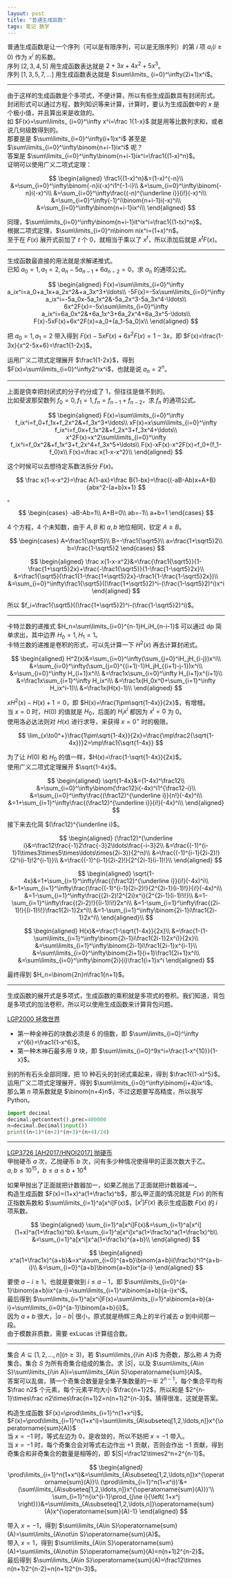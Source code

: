 ```yaml
---
layout: post
title: "普通生成函数"
tags: 笔记 数学
---
```


普通生成函数是让一个序列（可以是有限序列，可以是无限序列）的第 $i$ 项 $a_i(i\ge0)$ 作为 $x^i$ 的系数。  
序列 $[2,3,4,5]$ 用生成函数表达就是 $2+3x+4x^2+5x^3$。  
序列 $[1,3,5,7,\ldots]$ 用生成函数表达就是 $\sum\limits_
{i=0}^\infty(2i+1)x^i$。

---

由于这样的生成函数是个多项式，不便计算，所以有些生成函数具有封闭形式。  
封闭形式可以通过方程，数列知识等来计算，计算时，要认为生成函数中的 $x$ 是个极小值，并且算出来是收敛的。  
如 $F(x)=\sum\limits_
{i=0}^\infty x^i=\frac 1{1-x}$ 就是用等比数列求和，或者说几何级数得到的。  
那要是是 $\sum\limits_{i=0}^\infty(i+1)x^i$ 甚至是 $\sum\limits_{i=0}^\infty\binom{n+i-1}ix^i$ 呢？  
答案是 $\sum\limits_{i=0}^\infty\binom{n+i-1}ix^i=\frac1{(1-x)^n}$。  
证明可以使用广义二项式定理：

$$
\begin{aligned}
\frac1{(1-x)^n}&=(1-x)^{-n}\\
&=\sum_{i=0}^\infty\binom{-n}i(-x)^i1^{-1-i}\\
&=\sum_{i=0}^\infty\binom{-n}i(-x)^i\\
&=\sum_{i=0}^\infty\frac{(-n)^{\underline i}}{i!}(-x)^i\\
&=\sum_{i=0}^\infty(-1)^i\binom{n+i-1}i(-x)^i\\
&=\sum_{i=0}^\infty\binom{n+i-1}ix^i\\
\end{aligned}
$$

同理，$\sum\limits_{i=0}^\infty\binom{n+i-1}it^ix^i=\frac1{(1-tx)^n}$。  
根据二项式定理，$\sum\limits_{i=0}^n\binom nix^i=(1+x)^n$。  
至于在 $F(x)$ 展开式前加了 $t$ 个 $0$，就相当于乘以了 $x^t$，所以添加后就是 $x^tF(x)$。

---

生成函数最直接的用法就是求解递推式。  
已知 $a_0=1,a_1=2,a_n-5a_{n-1}+6a_{n-2}=0$，求 $a_n$ 的通项公式。  

$$
\begin{aligned}
F(x)=\sum\limits_{i=0}^\infty a_ix^i=a_0+a_1x+a_2x^2&+a_3x^3+\ldots\\
-5F(x)=-5x\sum\limits_{i=0}^\infty a_ix^i=-5a_0x-5a_1x^2&-5a_2x^3-5a_3x^4-\ldots\\
6x^2F(x)=-5x\sum\limits_{i=0}^\infty a_ix^i=6a_0x^2&+6a_1x^3+6a_2x^4+6a_3x^5-\ldots\\
F(x)-5xF(x)+6x^2F(x)=a_0+(a_1-5a_0)x\\
\end{aligned}
$$

把 $a_0=1,a_1=2$ 带入得到 $F(x)-5xF(x)+6x^2F(x)=1-3x$，即 $F(x)=\frac{1-3x}{x^2-5x+6}=\frac1{1-2x}$。  

运用广义二项式定理展开 $\frac1{1-2x}$，得到 $F(x)=\sum\limits_{i=0}^\infty2^ix^i$，也就是说 $a_n=2^n$。

---

上面是侥幸把封闭式的分子约分成了 $1$，但往往是做不到的。  
比如斐波那契数列 $f_0=0,f_1=1,f_n=f_{n-1}+f_{n-2}$，求 $f_n$ 的通项公式。  

$$
\begin{aligned}
F(x)=\sum\limits_{i=0}^\infty f_ix^i=f_0+f_1x+f_2x^2&+f_3x^3+\ldots\\
xF(x)=x\sum\limits_{i=0}^\infty f_ix^i=f_0x+f_1x^2&+f_2x^3+f_3x^4+\ldots\\
x^2F(x)=x^2\sum\limits_{i=0}^\infty f_ix^i=f_0x^2&+f_1x^3+f_2x^4+f_3x^5+\ldots\\
F(x)-xF(x)-x^2F(x)=f_0+(f_1-f_0)x\\ 
F(x)=\frac x{1-x-x^2}\\
\end{aligned}
$$

这个时候可以去想待定系数法拆分 $F(x)$。

$$
\frac x{1-x-x^2}=\frac A{1-ax}+\frac B{1-bx}=\frac{(-aB-Ab)x+A+B}{abx^2-(a+b)x+1}
$$。

$$
\begin{cases}
-aB-Ab=1\\
A+B=0\\
ab=-1\\
a+b=1
\end{cases}
$$

$4$ 个方程，$4$ 个未知数，由于 $A,B$ 和 $a,b$ 地位相同，钦定 $A\ge B$。

$$
\begin{cases}
A=\frac1{\sqrt5}\\
B=-\frac1{\sqrt5}\\
a=\frac{1+\sqrt5}2\\
b=\frac{1-\sqrt5}2
\end{cases}
$$

$$
\begin{aligned}
\frac x{1-x-x^2}&=\frac{\frac1{\sqrt5}}{1-\frac{1+\sqrt5}2x}+\frac{-\frac1{\sqrt5}}{1-\frac{1-\sqrt5}2x}\\
&=\frac1{\sqrt5}(\frac1{1-\frac{1+\sqrt5}2x}-\frac1{1-\frac{1-\sqrt5}2x})\\
&=\sum_{i=0}^\infty\frac1{\sqrt5}((\frac{1+\sqrt5}2)^i-(\frac{1-\sqrt5}2)^i)x^i
\end{aligned}
$$

所以 $f_i=\frac1{\sqrt5}((\frac{1+\sqrt5}2)^i-(\frac{1-\sqrt5}2)^i)$。

---

卡特兰数的递推式 $H_n=\sum\limits_{i=0}^{n-1}H_iH_{n-i-1}$ 可以通过 dp 简单求出，其中边界 $H_0=1,H_1=1$。  
卡特兰数的递推是卷积的形式，可以先计算一下 $H^2(x)$ 再去计算封闭式。

$$
\begin{aligned}
H^2(x)&=\sum_{i=0}^\infty(\sum_{j=0}^iH_jH_{i-j})x^i\\
&=\sum_{i=0}^\infty(\sum_{j=0}^{(i+1)-1}H_jH_{(i+1)-j-1})x^i\\
&=\sum_{i=0}^\infty H_{i+1}x^i\\
&=\frac1x\sum_{i=0}^\infty H_{i+1}x^{i+1}\\
&=\frac1x\sum_{i=1}^\infty H_ix^i\\
&=\frac1x(H_0x^0+\sum_{i=1}^\infty H_ix^i-1)\\
&=\frac1x(H(x)-1)\\
\end{aligned}
$$

$xH^2(x)-H(x)+1=0$，即 $H(x)=\frac{1\pm\sqrt{1-4x}}{2x}$，有增根。  
当 $x=0$ 时，$H(0)$ 的值就是 $H_0$，后面的 $H_ix^i$ 都因为 $x^i=0$ 为 $0$。  
使用洛必达法则对 $H(x)$ 进行求导，来获得 $x=0^+$ 时的极限。

$$
\lim_{x\to0^+}\frac{1\pm\sqrt{1-4x}}{2x}=\frac{\mp\frac2{\sqrt{1-4x}}}2=\mp\frac1{\sqrt{1-4x}}
$$

为了让 $H(0)$ 和 $H_0$ 的值一样，$H(x)=\frac{1-\sqrt{1-4x}}{2x}$。  
使用广义二项式定理展开 $\sqrt{1-4x}$。

$$
\begin{aligned}
\sqrt{1-4x}&=(1-4x)^\frac12\\
&=\sum_{i=0}^\infty\binom{\frac12}i(-4x)^i1^{\frac12-i}\\
&=\sum_{i=0}^\infty\frac{(\frac12)^{\underline i}}{n!}(-4x)^i\\
&=1+\sum_{i=1}^\infty\frac{(\frac12)^{\underline i}}{i!}(-4x)^i\\
\end{aligned}
$$

接下来去化简 $(\frac12)^{\underline i}$。

$$
\begin{aligned}
(\frac12)^{\underline i}&=\frac12\frac{-1}2\frac{-3}2\ldots\frac{-i-3}2\\
&=\frac{(-1)^{i-1}1\times3\times5\times\ldots\times(2i-3)}{2^n}\\
&=\frac{(-1)^{i-1}(2i-2)!}{2^i(i-1)!2^{i-1}}\\
&=\frac{(-1)^{i-1}(2i-2)!}{2^{2i-1}(i-1)!}\\
\end{aligned}
$$

$$
\begin{aligned}
\sqrt{1-4x}&=1+\sum_{i=1}^\infty\frac{(\frac12)^{\underline i}}{i!}(-4x)^i\\
&=1+\sum_{i=1}^\infty\frac{\frac{(-1)^{i-1}(2i-2)!}{2^{2i-1}(i-1)!}}{i!}(-4x)^i\\
&=1-\sum_{i=1}^\infty\frac{(2i-2)!2^{2i}x^i}{2^{2i-1}(i-1)!i!}\\
&=1-\sum_{i=1}^\infty\frac{(2i-2)!}{(i-1)!i!}2x^i\\
&=1-\sum_{i=1}^\infty\frac{(2i-1)!}{(i-1)!i!}\frac1{2i-1}2x^i\\
&=1-\sum_{i=1}^\infty\binom{2i-1}i\frac1{2i-1}2x^i\\
\end{aligned}\\
$$

$$
\begin{aligned}
H(x)&=\frac{1-\sqrt{1-4x}}{2x}\\
&=\frac{1-(1-\sum\limits_{i=1}^\infty\binom{2i-1}i\frac1{2i-1}2x^i)}{2x}\\
&=\sum\limits_{i=1}^\infty\binom{2i-1}i\frac1{2i-1}x^{i-1}\\
&=\sum\limits_{i=0}^\infty\binom{2i+1}{i+1}\frac1{2i+1}x^i\\
&=\sum\limits_{i=0}^\infty\binom{2i}{i}\frac1{i+1}x^i
\end{aligned}
$$

最终得到 $H_n=\binom{2n}n\frac1{n+1}$。

---

生成函数的展开式是多项式，生成函数的乘积就是多项式的卷积。我们知道，背包是多项式的加法卷积，所以可以使用生成函数来计算背包问题。

[LGP2000 拯救世界](https://www.luogu.com.cn/problem/P2000)
- 第一种金神石的块数必须是 $6$ 的倍数，即 $\sum\limits_{i=0}^\infty x^{6i}=\frac1{1-x^6}$。
- 第一种木神石最多用 $9$ 块，即 $\sum\limits_{i=0}^9x^i=\frac{1-x^{10}}{1-x}$。

别的所有石头全部同理，把 $10$ 种石头的封闭式乘起来，得到 $\frac1{(1-x)^5}$。  
运用广义二项式定理展开，得到 $\sum\limits_{i=0}^\infty\binom{i+4}ix^i$。  
那么第 $n$ 项系数就是 $\binom{n+4}n$，不过这题要写高精度，所以我写 Python。
```py
import decimal
decimal.getcontext().prec=400000
n=decimal.Decimal(input())
print((n+1)*(n+2)*(n+3)*(n+4)/24)
```

---

[LGP3726 [AH2017/HNOI2017] 抛硬币](https://www.luogu.com.cn/problem/P3726)  
甲抛硬币 $a$ 次，乙抛硬币 $b$ 次，问有多少种情况使得甲的正面次数大于乙。  
$a,b\le10^{15}$，$b\le a\le b+10^4$

如果甲抛出了正面就把计数器加一，如果乙抛出了正面就把计数器减一。  
构造生成函数 $F(x)=(1+x)^a(1+\frac1x)^b$，那么甲正面的情况就是 $F(x)$ 的所有正指数系数和 $\sum\limits_{i=1}^a[x^i]F(x)$，$[x^i]F(x)$ 表示生成函数 $F(x)$ 的 $i$ 项系数。

$$
\begin{aligned}
\sum_{i=1}^a[x^i]F(x)&=\sum_{i=1}^a[x^i](1+x)^a(1+\frac1x)^b\\
&=\sum_{i=1}^a[x^i]x^a(1+\frac1x)^a(1+\frac1x)^b\\
&=\sum_{i=1}^a[x^i]x^a(1+\frac1x)^{a+b}\\
\end{aligned}
$$

$$
\begin{aligned}
x^a(1+\frac1x)^{a+b}&=x^a\sum_{i=0}^{a+b}\binom{a+b}i(\frac1x)^i1^{a+b-i}\\
&=\sum_{i=0}^{a+b}\binom{a+b}ix^{a-i}
\end{aligned}
$$

要使 $a-i\ge1$，也就是要做到 $i\le a-1$，即 $\sum\limits_{i=0}^{a-1}\binom{a+b}ix^{a-i}=\sum\limits_{i=1}^a\binom{a+b}{a-i}x^i$。  
最后得到 $\sum\limits_{i=1}^a[x^i]F(x)=\sum\limits_{i=1}^a\binom{a+b}{a-i}=\sum\limits_{i=0}^{a-1}\binom{a+b}{i}$。  
因为 $a+b$ 很大，$|a-b|$ 很小，原式就是杨辉三角上的半行减去 $a$ 到中间那一段。  
由于模数非质数，需要 exLucas 计算组合数。

---

集合 $A\subseteq[1,2,\ldots,n](n\ge3)$，若 $\sum\limits_{i\in A}i$ 为奇数，那么称 $A$ 为奇集合。集合 $S$ 为所有奇集合组成的集合。求 $|S|$，以及 $\sum\limits_{A\in S}\sum\limits_{i\in A}i=\sum\limits_{A\in S}\operatorname{sum}(A)$。  
答案可以乱做，猜一个奇集合数量是全集子集数量的一半 $2^{n-1}$，每个集合平均有 $\frac n2$ 个元素，每个元素平均大小 $\frac{n+1}2$，所以和是 $2^{n-1}\times\frac n2\times\frac{n+1}2=n(n+1)2^{n-3}$。猜得很准，这就是答案。

构造生成函数 $F(x)=\prod\limits_{i=1}^n(1+x^i)$。  
$F(x)=\prod\limits_{i=1}^n(1+x^i)=\sum\limits_{A\subseteq[1,2,\ldots,n]}x^{\operatorname{sum}(A)}$  
当 $x=-1$ 时，等式左边为 $0$，是收敛的，所以不妨把 $x=-1$ 带入。  
当 $x=-1$ 时，每个奇集合会对等式右边作出 $+1$ 贡献，否则会作出 $-1$ 贡献，得到奇集合和非奇集合的数量是相等的，即 $|S|=\frac12\times2^n=2^{n-1}$。

$$
\begin{aligned}
\prod\limits_{i=1}^n(1+x^i)&=\sum\limits_{A\subseteq[1,2,\ldots,n]}x^{\operatorname{sum}(A)}\\
(\prod\limits_{i=1}^n(1+x^i))'&=(\sum\limits_{A\subseteq[1,2,\ldots,n]}x^{\operatorname{sum}(A)})'\\
\sum_{i=1}^n{ix^{i-1}\prod_{j\ne i}{\left( 1+x^j \right)}}&=\sum\limits_{A\subseteq[1,2,\ldots,n]}\operatorname{sum}(A)x^{\operatorname{sum}(A)-1}
\end{aligned}
$$

带入 $x=-1$，得到 $\sum\limits_{A\in S}\operatorname{sum}(A)=\sum\limits_{A\not\in S}\operatorname{sum}(A)$。  
带入 $x=1$，得到 $\sum\limits_{A\in S}\operatorname{sum}(A)+\sum\limits_{A\not\in S}\operatorname{sum}(A)=n(n+1)2^{n-2}$。  
最后得到 $\sum\limits_{A\in S}\operatorname{sum}(A)=\frac12\times n(n+1)2^{n-2}=n(n+1)2^{n-3}$。